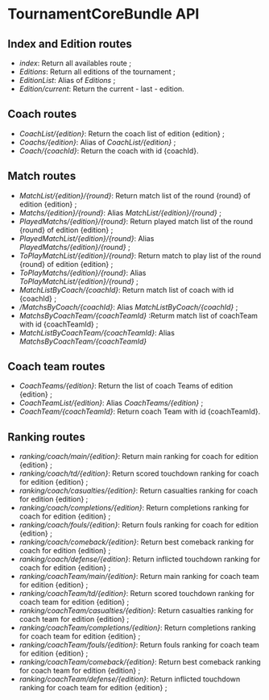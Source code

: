 # TournamentCoreBundle API

## Index and Edition routes

* _index_: Return all availables route ;
* _Editions_: Return all editions of the tournament ;
* _EditionList_: Alias of _Editions_ ;
* _Edition/current_: Return the current - last - edition.

## Coach routes

* _CoachList/{edition}_: Return the coach list of edition {edition} ;
* _Coachs/{edition}_: Alias of _CoachList/{edition}_ ;
* _Coach/{coachId}_: Return the coach with id {coachId}.

## Match routes

* _MatchList/{edition}/{round}_: Return match list of the round {round} of edition {edition} ;
* _Matchs/{edition}/{round}_: Alias _MatchList/{edition}/{round}_ ;
* _PlayedMatchs/{edition}/{round}_: Return played match list of the round {round} of edition {edition} ;
* _PlayedMatchList/{edition}/{round}_: Alias _PlayedMatchs/{edition}/{round}_ ;
* _ToPlayMatchList/{edition}/{round}_: Return match to play list of the round {round} of edition {edition} ;
* _ToPlayMatchs/{edition}/{round}_: Alias _ToPlayMatchList/{edition}/{round}_ ;
* _MatchListByCoach/{coachId}_: Return match list of coach with id {coachId} ;
* _/MatchsByCoach/{coachId}_: Alias _MatchListByCoach/{coachId}_ ;
* _MatchsByCoachTeam/{coachTeamId}_ :Returm match list of coachTeam with id {coachTeamId} ;
* _MatchListByCoachTeam/{coachTeamId}_: Alias _MatchsByCoachTeam/{coachTeamId}_

## Coach team routes

* _CoachTeams/{edition}_: Return the list of coach Teams of edition {edition} ;
* _CoachTeamList/{edition}_: Alias _CoachTeams/{edition}_ ;
* _CoachTeam/{coachTeamId}_: Return coach Team with id {coachTeamId}.

## Ranking routes

* _ranking/coach/main/{edition}_: Return main ranking for coach for edition {edition} ;
* _ranking/coach/td/{edition}_: Return scored touchdown ranking for coach for edition {edition} ;
* _ranking/coach/casualties/{edition}_: Return casualties ranking for coach for edition {edition} ;
* _ranking/coach/completions/{edition}_: Return completions ranking for coach for edition {edition} ;
* _ranking/coach/fouls/{edition}_: Return fouls ranking for coach for edition {edition} ;
* _ranking/coach/comeback/{edition}_: Return best comeback ranking for coach for edition {edition} ;
* _ranking/coach/defense/{edition}_: Return inflicted touchdown ranking for coach for edition {edition} ;
* _ranking/coachTeam/main/{edition}_: Return main ranking for coach team for edition {edition} ;
* _ranking/coachTeam/td/{edition}_: Return scored touchdown ranking for coach team for edition {edition} ;
* _ranking/coachTeam/casualties/{edition}_: Return casualties ranking for coach team for edition {edition} ;
* _ranking/coachTeam/completions/{edition}_: Return completions ranking for coach team for edition {edition} ;
* _ranking/coachTeam/fouls/{edition}_: Return fouls ranking for coach team for edition {edition} ;
* _ranking/coachTeam/comeback/{edition}_: Return best comeback ranking for coach team for edition {edition} ;
* _ranking/coachTeam/defense/{edition}_: Return inflicted touchdown ranking for coach team for edition {edition} ;
